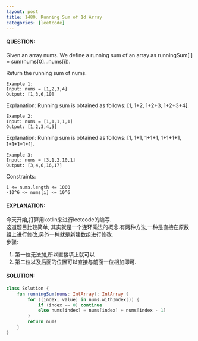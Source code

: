 ```yaml
---
layout: post
title: 1480. Running Sum of 1d Array
categories: [leetcode]
---
```

#### QUESTION:
Given an array nums. We define a running sum of an array as runningSum[i] = sum(nums[0]…nums[i]).

Return the running sum of nums.
```
Example 1:
Input: nums = [1,2,3,4]
Output: [1,3,6,10]
```
Explanation: Running sum is obtained as follows: [1, 1+2, 1+2+3, 1+2+3+4].
```
Example 2:
Input: nums = [1,1,1,1,1]
Output: [1,2,3,4,5]
```
Explanation: Running sum is obtained as follows: [1, 1+1, 1+1+1, 1+1+1+1, 1+1+1+1+1].
```
Example 3:
Input: nums = [3,1,2,10,1]
Output: [3,4,6,16,17]
```
Constraints:
```
1 <= nums.length <= 1000
-10^6 <= nums[i] <= 10^6
```

#### EXPLANATION:
今天开始,打算用kotlin来进行leetcode的编写.  
这道题目比较简单, 其实就是一个连环乘法的概念.有两种方法,一种是直接在原数组上进行修改,另外一种就是新建数组进行修改.   
步骤: 
1. 第一位无法加,所以直接填上就可以
2. 第二位以及后面的位置可以直接与前面一位相加即可.
   

#### SOLUTION:
```kotlin
class Solution {
    fun runningSum(nums: IntArray): IntArray {
        for ((index, value) in nums.withIndex()) {
            if (index == 0) continue
            else nums[index] = nums[index] + nums[index - 1]
        }
        return nums
    }
}
```
